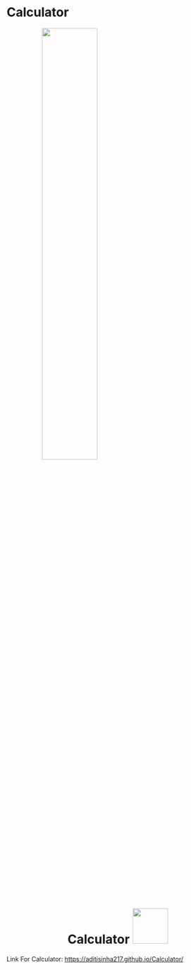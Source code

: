 # Calculator

<a href="#"><img width="50%" height="auto" src="https://cdn.dribbble.com/users/374101/screenshots/5855383/media/a897211bf1f3d0635ff6900937562c38.gif" height="70px" style="padding-left: 80px"/></a>

<h1 align="center">Calculator <img src="https://cdn.dribbble.com/users/374101/screenshots/5855383/media/a897211bf1f3d0635ff6900937562c38.gif" width="80px"></h1>

Link For Calculator: https://aditisinha217.github.io/Calculator/
